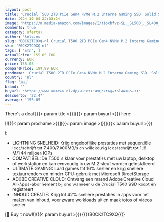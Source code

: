 ```yaml
---
layout: post
title: 'Crucial T500 2TB PCIe Gen4 NVMe M.2 Interne Gaming SSD  Solid State Drive   Tot 7400MB/s  Compatibel met Laptop en Desktop  Microsoft DirectStorage - CT2000T500SSD8'
date: 2024-10-08 22:33:24
image: 'https://m.media-amazon.com/images/I/31oxbfvz-SL._SL500_._SL400_.jpg'
comments: true
category: ofertas
author: 'tole.es'
slug: 'B0CK2TC9XQ-nl Crucial T500 2TB PCIe Gen4 NVMe M.2 Interne Gaming SSD...'
sku: 'B0CK2TC9XQ-nl'
tags: [ '🇳🇱', ]
actualPrice: 155.05 EUR
currency: EUR
price: 155.05
comparePrice: 199.99 EUR
prodname: 'Crucial T500 2TB PCIe Gen4 NVMe M.2 Interne Gaming SSD  Solid State Drive   Tot 7400MB/s  Compatibel met Laptop en Desktop  Microsoft DirectStorage - CT2000T500SSD8'
country: 'nl'
flag: '🇳🇱'
brand: ''
buyurl: 'https://www.amazon.nl/dp/B0CK2TC9XQ/?tag=tolees0b-21'
descuento: '22.47'
average: '155.05'
---
```


There's a deal [{{< param title >}}]({{< param buyurl >}})  here:

[![{{< param prodname >}}]({{< param image >}})]({{< param buyurl >}})

ℹ️:

- LIGHTNING SNELHEID: Krijg ongelooflijke prestaties met sequentiële lees/schrijft tot 7.400/7.000MB/s en willekeurig lees/schrijft tot 1,18 M/1,44 miljoen IOPs
- COMPATIBEL: De T500 is klaar voor prestaties met uw laptop, desktop of werkstation en kan eenvoudig in uw M.2-sleuf worden geïnstalleerd
- ULTIMATE GAMING: Laad games tot 16% sneller en krijg snellere textuurrenders en minder CPU-gebruik met Microsoft DirectStorage
- ADOBE CREATIVE CLOUD: Ontvang een maand Adobe Creative Cloud All-Apps-abonnement bij ons wanneer u de Crucial T500 SSD koopt en registreert
- INHOUD CREATIE: Krijg tot 42% snellere prestaties in apps voor het maken van inhoud, voer zware workloads uit en maak fotos of videos sneller

[🛒 Buy it now!!]({{< param buyurl >}})
{{<world>}}B0CK2TC9XQ{{</world>}}
